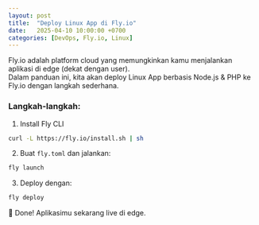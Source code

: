 ```yaml
---
layout: post
title:  "Deploy Linux App di Fly.io"
date:   2025-04-10 10:00:00 +0700
categories: [DevOps, Fly.io, Linux]
---
```


Fly.io adalah platform cloud yang memungkinkan kamu menjalankan aplikasi di edge (dekat dengan user).  
Dalam panduan ini, kita akan deploy Linux App berbasis Node.js & PHP ke Fly.io dengan langkah sederhana.

### Langkah-langkah:

1. Install Fly CLI
```bash
curl -L https://fly.io/install.sh | sh
```

2. Buat `fly.toml` dan jalankan:
```bash
fly launch
```

3. Deploy dengan:
```bash
fly deploy
```

🎉 Done! Aplikasimu sekarang live di edge.